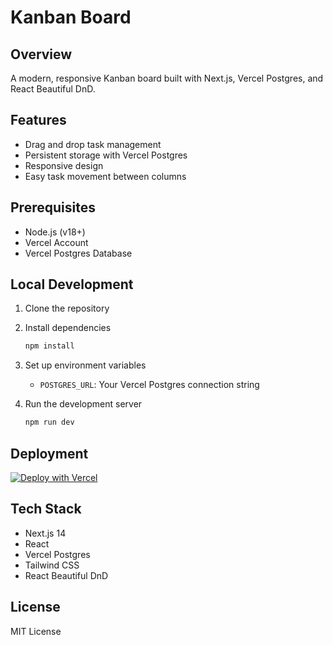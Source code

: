 # Kanban Board

## Overview
A modern, responsive Kanban board built with Next.js, Vercel Postgres, and React Beautiful DnD.

## Features
- Drag and drop task management
- Persistent storage with Vercel Postgres
- Responsive design
- Easy task movement between columns

## Prerequisites
- Node.js (v18+)
- Vercel Account
- Vercel Postgres Database

## Local Development
1. Clone the repository
2. Install dependencies
   ```bash
   npm install
   ```
3. Set up environment variables
   - `POSTGRES_URL`: Your Vercel Postgres connection string

4. Run the development server
   ```bash
   npm run dev
   ```

## Deployment
[![Deploy with Vercel](https://vercel.com/button)](https://vercel.com/new)

## Tech Stack
- Next.js 14
- React
- Vercel Postgres
- Tailwind CSS
- React Beautiful DnD

## License
MIT License
